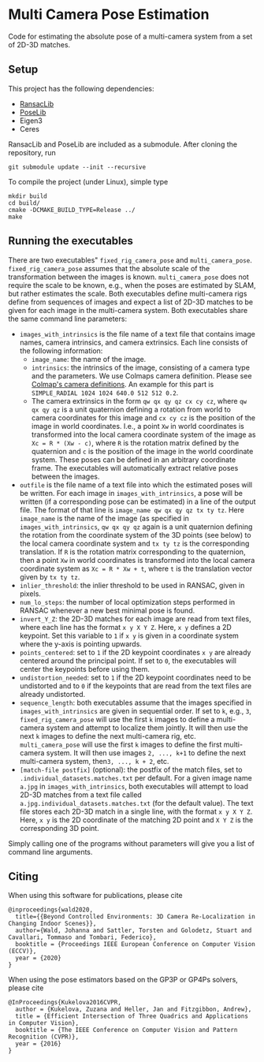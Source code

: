 # Multi Camera Pose Estimation
Code for estimating the absolute pose of a multi-camera system from a set of 2D-3D matches.

## Setup
This project has the following dependencies:
* [RansacLib](https://github.com/tsattler/RansacLib)
* [PoseLib](https://github.com/vlarsson/PoseLib)
* Eigen3
* Ceres

RansacLib and PoseLib are included as a submodule. After cloning the repository, run
```
git submodule update --init --recursive
```

To compile the project (under Linux), simple type
```
mkdir build
cd build/
cmake -DCMAKE_BUILD_TYPE=Release ../
make
```

## Running the executables
There are two executables" `fixed_rig_camera_pose` and `multi_camera_pose`. 
`fixed_rig_camera_pose` assumes that the absolute scale of the transformation between the images is known. 
`multi_camera_pose` does not require the scale to be known, e.g., when the poses are estimated by SLAM, but rather 
estimates the scale. Both executables define multi-camera rigs define from sequences of images and expect a list of 2D-3D 
matches to be given for each image in the multi-camera system. Both executables share the same command line parameters:
* `images_with_intrinsics` is the file name of a text file that contains image names, camera intrinsics, and camera extrinsics. Each line consists of the following information:
  * `image_name`: the name of the image.
  * `intrinsics`: the intrinsics of the image, consisting of a camera type and the parameters. We use Colmaps camera definition. Please see [Colmap's camera definitions](https://colmap.github.io/cameras.html). An example for this part is `SIMPLE_RADIAL 1024 1024 640.0 512 512 0.2`. 
  * The camera extrinsics in the form `qw qx qy qz cx cy cz`, where `qw qx qy qz` is a unit quaternion defining a rotation from world to camera coordinates for this image and `cx cy cz` is the position of the image in world coordinates. I.e., a point `Xw` in world coordinates is transformed into the local camera coordinate system of the image as `Xc = R * (Xw - c)`, where `R` is the rotation matrix defined by the quaternion and `c` is the position of the image in the world coordinate system. These poses can be defined in an arbitrary coordinate frame. The executables will automatically extract relative poses between the images.
* `outfile` is the file name of a text file into which the estimated poses will be written. For each image in `images_with_intrinsics`, a pose will be written (if a corresponding pose can be estimated) in a line of the output file. The format of that line is `image_name qw qx qy qz tx ty tz`. Here `image_name` is the name of the image (as specified in `images_with_intrinsics`, `qw qx qy qz` again is a unit quaternion defining the rotation from the coordinate system of the 3D points (see below) to the local camera coordinate system and `tx ty tz` is the corresponding translation. If `R` is the rotation matrix corresponding to the quaternion, then a point `Xw` in world coordinates is transformed into the local camera coordinate system as `Xc = R * Xw + t`, where `t` is the translation vector given by `tx ty tz`.
* `inlier_threshold`: the inlier threshold to be used in RANSAC, given in pixels.
* `num_lo_steps`: the number of local optimization steps performed in RANSAC whenever a new best minimal pose is found.
* `invert_Y_Z`: the 2D-3D matches for each image are read from text files, where each line has the format `x y X Y Z`. Here, `x y` defines a 2D keypoint. Set this variable to `1` if `x y` is given in a coordinate system where the y-axis is pointing upwards.
* `points_centered`: set to `1` if the 2D keypoint coordinates `x y` are already centered around the principal point. If set to `0`, the executables will center the keypoints before using them.
* `undistortion_needed`: set to `1` if the 2D keypoint coordinates need to be undistorted and to `0` if the keypoints that are read from the text files are already undistorted.
* `sequence_length`: both executables assume that the images specified in `images_with_intrinsics` are given in sequential order. If set to `k`, e.g., `3`, `fixed_rig_camera_pose` will use the first `k` images to define a multi-camera system and attempt to localize them jointly. It will then use the next `k` images to define the next multi-camera rig, etc. `multi_camera_pose` will use the first `k` images to define the first multi-camera system. It will then use images `2, ..., k+1` to define the next multi-camera system, then`3, ..., k + 2`, etc.
* `[match-file postfix]` (optional): the postfix of the match files, set to `.individual_datasets.matches.txt` per default. For a given image name `a.jpg` in `images_with_intrinsics`, both executables will attempt to load 2D-3D matches from a text file called `a.jpg.individual_datasets.matches.txt` (for the default value). The text file stores each 2D-3D match in a single line, with the format `x y X Y Z`. Here, `x y` is the 2D coordinate of the matching 2D point and `X Y Z` is the corresponding 3D point.

Simply calling one of the programs without parameters will give you a list of command line arguments.

## Citing
When using this software for publications, please cite
```
@inproceedings{wald2020,
  title={{Beyond Controlled Environments: 3D Camera Re-Localization in Changing Indoor Scenes}},
  author={Wald, Johanna and Sattler, Torsten and Golodetz, Stuart and Cavallari, Tommaso and Tombari, Federico},
  booktitle = {Proceedings IEEE European Conference on Computer Vision (ECCV)},
  year = {2020}
}
```

When using the pose estimators based on the GP3P or GP4Ps solvers, please cite
```
@InProceedings{Kukelova2016CVPR,
  author = {Kukelova, Zuzana and Heller, Jan and Fitzgibbon, Andrew},
  title = {Efficient Intersection of Three Quadrics and Applications in Computer Vision},
  booktitle = {The IEEE Conference on Computer Vision and Pattern Recognition (CVPR)},
  year = {2016}
}
```
